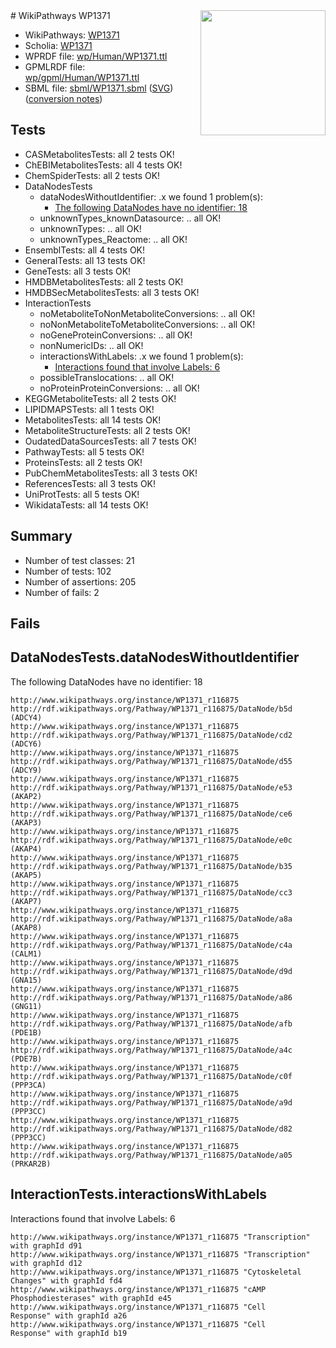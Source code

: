 <img style="float: right; width: 200px" src="../logo.png" />
# WikiPathways WP1371

* WikiPathways: [WP1371](https://identifiers.org/wikipathways:WP1371)
* Scholia: [WP1371](https://scholia.toolforge.org/wikipathways/WP1371)
* WPRDF file: [wp/Human/WP1371.ttl](../wp/Human/WP1371.ttl)
* GPMLRDF file: [wp/gpml/Human/WP1371.ttl](../wp/gpml/Human/WP1371.ttl)
* SBML file: [sbml/WP1371.sbml](../sbml/WP1371.sbml) ([SVG](../sbml/WP1371.svg)) ([conversion notes](../sbml/WP1371.txt))

## Tests
* CASMetabolitesTests: all 2 tests OK!
* ChEBIMetabolitesTests: all 4 tests OK!
* ChemSpiderTests: all 2 tests OK!
* DataNodesTests
    * dataNodesWithoutIdentifier: .x we found 1 problem(s):
        * [The following DataNodes have no identifier: 18](#8792c498)
    * unknownTypes_knownDatasource: .. all OK!
    * unknownTypes: .. all OK!
    * unknownTypes_Reactome: .. all OK!
* EnsemblTests: all 4 tests OK!
* GeneralTests: all 13 tests OK!
* GeneTests: all 3 tests OK!
* HMDBMetabolitesTests: all 2 tests OK!
* HMDBSecMetabolitesTests: all 3 tests OK!
* InteractionTests
    * noMetaboliteToNonMetaboliteConversions: .. all OK!
    * noNonMetaboliteToMetaboliteConversions: .. all OK!
    * noGeneProteinConversions: .. all OK!
    * nonNumericIDs: .. all OK!
    * interactionsWithLabels: .x we found 1 problem(s):
        * [Interactions found that involve Labels: 6](#630d267d)
    * possibleTranslocations: .. all OK!
    * noProteinProteinConversions: .. all OK!
* KEGGMetaboliteTests: all 2 tests OK!
* LIPIDMAPSTests: all 1 tests OK!
* MetabolitesTests: all 14 tests OK!
* MetaboliteStructureTests: all 2 tests OK!
* OudatedDataSourcesTests: all 7 tests OK!
* PathwayTests: all 5 tests OK!
* ProteinsTests: all 2 tests OK!
* PubChemMetabolitesTests: all 3 tests OK!
* ReferencesTests: all 3 tests OK!
* UniProtTests: all 5 tests OK!
* WikidataTests: all 14 tests OK!


## Summary

* Number of test classes: 21
* Number of tests: 102
* Number of assertions: 205
* Number of fails: 2

## Fails

<a name="8792c498" />

## DataNodesTests.dataNodesWithoutIdentifier

The following DataNodes have no identifier: 18
```
http://www.wikipathways.org/instance/WP1371_r116875 http://rdf.wikipathways.org/Pathway/WP1371_r116875/DataNode/b5d (ADCY4)
http://www.wikipathways.org/instance/WP1371_r116875 http://rdf.wikipathways.org/Pathway/WP1371_r116875/DataNode/cd2 (ADCY6)
http://www.wikipathways.org/instance/WP1371_r116875 http://rdf.wikipathways.org/Pathway/WP1371_r116875/DataNode/d55 (ADCY9)
http://www.wikipathways.org/instance/WP1371_r116875 http://rdf.wikipathways.org/Pathway/WP1371_r116875/DataNode/e53 (AKAP2)
http://www.wikipathways.org/instance/WP1371_r116875 http://rdf.wikipathways.org/Pathway/WP1371_r116875/DataNode/ce6 (AKAP3)
http://www.wikipathways.org/instance/WP1371_r116875 http://rdf.wikipathways.org/Pathway/WP1371_r116875/DataNode/e0c (AKAP4)
http://www.wikipathways.org/instance/WP1371_r116875 http://rdf.wikipathways.org/Pathway/WP1371_r116875/DataNode/b35 (AKAP5)
http://www.wikipathways.org/instance/WP1371_r116875 http://rdf.wikipathways.org/Pathway/WP1371_r116875/DataNode/cc3 (AKAP7)
http://www.wikipathways.org/instance/WP1371_r116875 http://rdf.wikipathways.org/Pathway/WP1371_r116875/DataNode/a8a (AKAP8)
http://www.wikipathways.org/instance/WP1371_r116875 http://rdf.wikipathways.org/Pathway/WP1371_r116875/DataNode/c4a (CALM1)
http://www.wikipathways.org/instance/WP1371_r116875 http://rdf.wikipathways.org/Pathway/WP1371_r116875/DataNode/d9d (GNA15)
http://www.wikipathways.org/instance/WP1371_r116875 http://rdf.wikipathways.org/Pathway/WP1371_r116875/DataNode/a86 (GNG11)
http://www.wikipathways.org/instance/WP1371_r116875 http://rdf.wikipathways.org/Pathway/WP1371_r116875/DataNode/afb (PDE1B)
http://www.wikipathways.org/instance/WP1371_r116875 http://rdf.wikipathways.org/Pathway/WP1371_r116875/DataNode/a4c (PDE7B)
http://www.wikipathways.org/instance/WP1371_r116875 http://rdf.wikipathways.org/Pathway/WP1371_r116875/DataNode/c0f (PPP3CA)
http://www.wikipathways.org/instance/WP1371_r116875 http://rdf.wikipathways.org/Pathway/WP1371_r116875/DataNode/a9d (PPP3CC)
http://www.wikipathways.org/instance/WP1371_r116875 http://rdf.wikipathways.org/Pathway/WP1371_r116875/DataNode/d82 (PPP3CC)
http://www.wikipathways.org/instance/WP1371_r116875 http://rdf.wikipathways.org/Pathway/WP1371_r116875/DataNode/a05 (PRKAR2B)
```

<a name="630d267d" />

## InteractionTests.interactionsWithLabels

Interactions found that involve Labels: 6
```
http://www.wikipathways.org/instance/WP1371_r116875 "Transcription" with graphId d91
http://www.wikipathways.org/instance/WP1371_r116875 "Transcription" with graphId d12
http://www.wikipathways.org/instance/WP1371_r116875 "Cytoskeletal
Changes" with graphId fd4
http://www.wikipathways.org/instance/WP1371_r116875 "cAMP
Phosphodiesterases" with graphId e45
http://www.wikipathways.org/instance/WP1371_r116875 "Cell
Response" with graphId a26
http://www.wikipathways.org/instance/WP1371_r116875 "Cell
Response" with graphId b19
```

